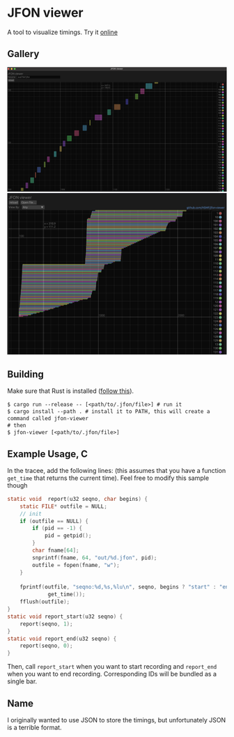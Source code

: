 # JFON viewer

A tool to visualize timings. Try it [online](https://n.ethz.ch/~colaux/jfon)

## Gallery

![full view](./screenshot.png)
![web view](./screenshot-web.png)

## Building

Make sure that Rust is installed ([follow this](https://www.rust-lang.org/tools/install)).

```fish
$ cargo run --release -- [<path/to/.jfon/file>] # run it
$ cargo install --path . # install it to PATH, this will create a command called jfon-viewer
# then
$ jfon-viewer [<path/to/.jfon/file>]
```

## Example Usage, C

In the tracee, add the following lines: (this assumes that you have a function `get_time` that returns the current time).
Feel free to modify this sample though

```c
static void  report(u32 seqno, char begins) {
    static FILE* outfile = NULL;
    // init
    if (outfile == NULL) {
        if (pid == -1) {
            pid = getpid();
        }
        char fname[64];
        snprintf(fname, 64, "out/%d.jfon", pid);
        outfile = fopen(fname, "w");
    }

    fprintf(outfile, "seqno:%d,%s,%lu\n", seqno, begins ? "start" : "end",
             get_time());
    fflush(outfile);
}
static void report_start(u32 seqno) {
    report(seqno, 1);
}
static void report_end(u32 seqno) {
    report(seqno, 0);
}
```

Then, call `report_start` when you want to start recording and `report_end` when you want to end recording.
Corresponding IDs will be bundled as a single bar.

## Name

I originally wanted to use JSON to store the timings, but unfortunately JSON is a terrible format.

